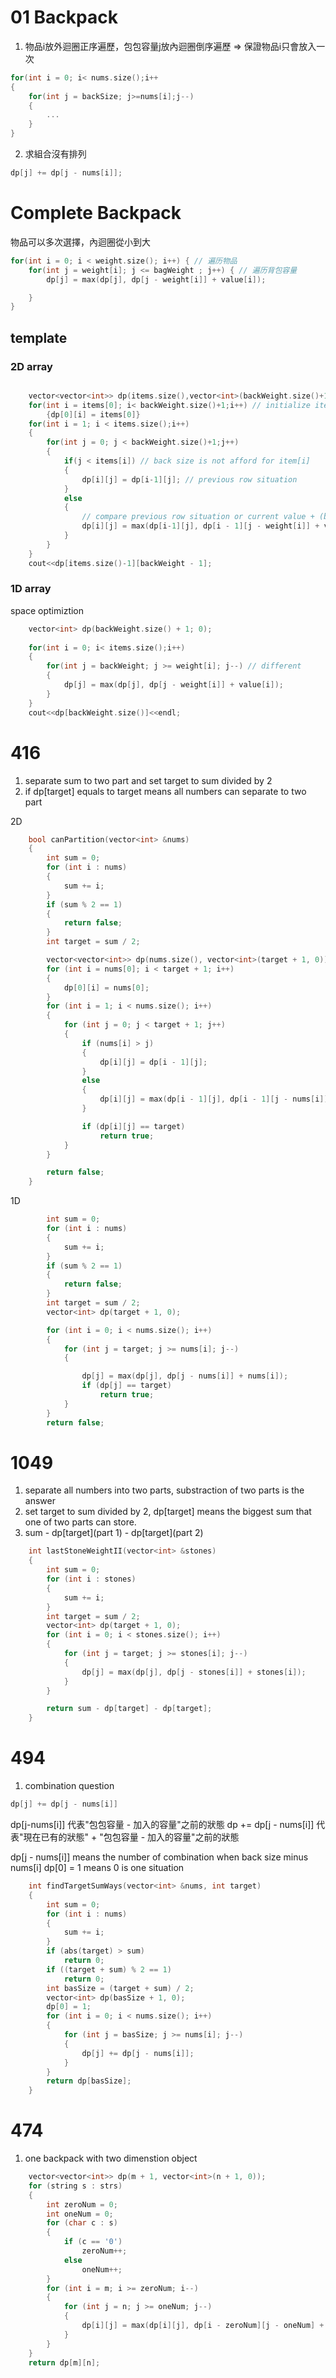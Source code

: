 # 01 Backpack

1. 物品i放外迴圈正序遍歷，包包容量j放內迴圈倒序遍歷 => 保證物品i只會放入一次

```cpp
for(int i = 0; i< nums.size();i++
{
	for(int j = backSize; j>=nums[i];j--)
	{
		...
	}
}
```

2. 求組合沒有排列

```cpp
dp[j] += dp[j - nums[i]];
```

# Complete Backpack

物品可以多次選擇，內迴圈從小到大
```cpp
for(int i = 0; i < weight.size(); i++) { // 遍历物品
    for(int j = weight[i]; j <= bagWeight ; j++) { // 遍历背包容量
        dp[j] = max(dp[j], dp[j - weight[i]] + value[i]);

    }
}
```

## template
	
### 2D array

```cpp

	vector<vector<int>> dp(items.size(),vector<int>(backWeight.size()+1,0));
	for(int i = items[0]; i< backWeight.size()+1;i++) // initialize item one situation
		{dp[0][i] = items[0]}
	for(int i = 1; i < items.size();i++)
	{
		for(int j = 0; j < backWeight.size()+1;j++)
		{
			if(j < items[i]) // back size is not afford for item[i]
			{	
				dp[i][j] = dp[i-1][j]; // previous row situation
			}
			else
			{
				// compare previous row situation or current value + (backWeight - weight[i]) situation value
				dp[i][j] = max(dp[i-1][j], dp[i - 1][j - weight[i]] + value[i]); 
			}
		}
	}
	cout<<dp[items.size()-1][backWeight - 1];
```

### 1D array

space optimiztion

```cpp
	vector<int> dp(backWeight.size() + 1; 0);
	
	for(int i = 0; i< items.size();i++)
	{
		for(int j = backWeight; j >= weight[i]; j--) // different
		{
			dp[j] = max(dp[j], dp[j - weight[i]] + value[i]);
		}
	}
	cout<<dp[backWeight.size()]<<endl;
```


# 416 

1. separate sum to two part and set target to sum divided by 2
2. if dp[target] equals to target means all numbers can separate to two part

2D 

```cpp
    bool canPartition(vector<int> &nums)
    {
        int sum = 0;
        for (int i : nums)
        {
            sum += i;
        }
        if (sum % 2 == 1)
        {
            return false;
        }
        int target = sum / 2;

        vector<vector<int>> dp(nums.size(), vector<int>(target + 1, 0));
        for (int i = nums[0]; i < target + 1; i++)
        {
            dp[0][i] = nums[0];
        }
        for (int i = 1; i < nums.size(); i++)
        {
            for (int j = 0; j < target + 1; j++)
            {
                if (nums[i] > j)
                {
                    dp[i][j] = dp[i - 1][j];
                }
                else
                {
                    dp[i][j] = max(dp[i - 1][j], dp[i - 1][j - nums[i]] + nums[i]);
                }

                if (dp[i][j] == target)
                    return true;
            }
        }

        return false;
    }
```
1D

```cpp
        int sum = 0;
        for (int i : nums)
        {
            sum += i;
        }
        if (sum % 2 == 1)
        {
            return false;
        }
        int target = sum / 2;
        vector<int> dp(target + 1, 0);

        for (int i = 0; i < nums.size(); i++)
        {
            for (int j = target; j >= nums[i]; j--)
            {

                dp[j] = max(dp[j], dp[j - nums[i]] + nums[i]);
                if (dp[j] == target)
                    return true;
            }
        }
        return false;
```

# 1049

1. separate all numbers into two parts, substraction of two parts is the answer
2. set target to sum divided by 2, dp[target] means the biggest sum that one of two parts can store.
3. sum - dp[target](part 1) - dp[target](part 2)

```cpp
    int lastStoneWeightII(vector<int> &stones)
    {
        int sum = 0;
        for (int i : stones)
        {
            sum += i;
        }
        int target = sum / 2;
        vector<int> dp(target + 1, 0);
        for (int i = 0; i < stones.size(); i++)
        {
            for (int j = target; j >= stones[i]; j--)
            {
                dp[j] = max(dp[j], dp[j - stones[i]] + stones[i]);
            }
        }

        return sum - dp[target] - dp[target];
    }
```


# 494

1. combination question


```cpp
dp[j] += dp[j - nums[i]]
```
dp[j-nums[i]] 代表"包包容量 - 加入的容量"之前的狀態
dp += dp[j - nums[i]] 代表"現在已有的狀態" + "包包容量 - 加入的容量"之前的狀態

dp[j - nums[i]] means the number of combination when back size minus nums[i] 
dp[0] = 1 means 0 is one situation

```cpp
    int findTargetSumWays(vector<int> &nums, int target)
    {
        int sum = 0;
        for (int i : nums)
        {
            sum += i;
        }
        if (abs(target) > sum)
            return 0;
        if ((target + sum) % 2 == 1)
            return 0;
        int basSize = (target + sum) / 2;
        vector<int> dp(basSize + 1, 0);
        dp[0] = 1;
        for (int i = 0; i < nums.size(); i++)
        {
            for (int j = basSize; j >= nums[i]; j--)
            {
                dp[j] += dp[j - nums[i]];
            }
        }
        return dp[basSize];
    }
```

# 474

1. one backpack with two dimenstion object
```cpp
	vector<vector<int>> dp(m + 1, vector<int>(n + 1, 0));
	for (string s : strs)
	{
		int zeroNum = 0;
		int oneNum = 0;
		for (char c : s)
		{
			if (c == '0')
				zeroNum++;
			else
				oneNum++;
		}
		for (int i = m; i >= zeroNum; i--)
		{
			for (int j = n; j >= oneNum; j--)
			{
				dp[i][j] = max(dp[i][j], dp[i - zeroNum][j - oneNum] + 1);
			}
		}
	}
	return dp[m][n];
```


